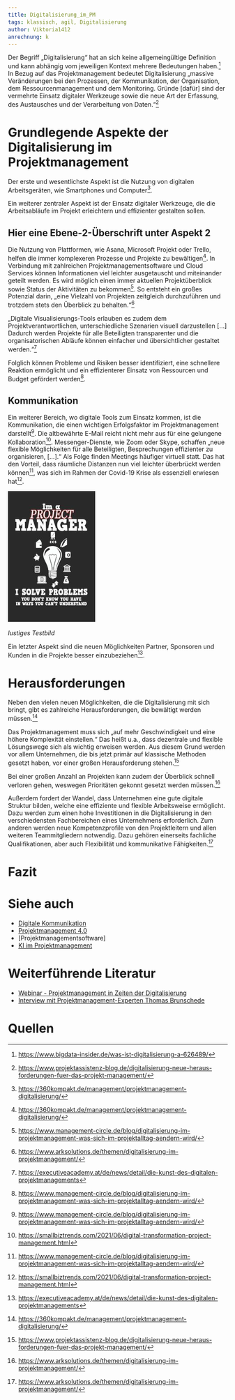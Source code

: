 ```yaml
---
title: Digitalisierung_im_PM
tags: klassisch, agil, Digitalisierung
author: Viktoria1412
anrechnung: k
---
```


Der Begriff „Digitalisierung“ hat an sich keine allgemeingültige Definition und kann abhängig vom jeweiligen Kontext mehrere Bedeutungen haben.[^1] 
In Bezug auf das Projektmanagement bedeutet Digitalisierung „massive Veränderungen bei den Prozessen, der Kommunikation, der Organisation, dem Ressourcenmanagement und dem Monitoring. Gründe [dafür] sind der vermehrte Einsatz digitaler Werkzeuge sowie die neue Art der Erfassung, des Austausches und der Verarbeitung von Daten.“[^2] 

# Grundlegende Aspekte der Digitalisierung im Projektmanagement

Der erste und wesentlichste Aspekt ist die Nutzung von digitalen Arbeitsgeräten, wie Smartphones und Computer[^3]. 

Ein weiterer zentraler Aspekt ist der Einsatz digitaler Werkzeuge, die die Arbeitsabläufe im Projekt erleichtern und effizienter gestalten sollen.  

## Hier eine Ebene-2-Überschrift unter Aspekt 2

Die Nutzung von Plattformen, wie Asana, Microsoft Projekt oder Trello, helfen die immer komplexeren Prozesse und Projekte zu bewältigen[^3]. In Verbindung mit zahlreichen Projektmanagementsoftware und Cloud Services können Informationen viel leichter ausgetauscht und miteinander geteilt werden. Es wird möglich einen immer aktuellen Projektüberblick sowie Status der Aktivitäten zu bekommen[^4]. So entsteht ein großes Potenzial darin, „eine Vielzahl von Projekten zeitgleich durchzuführen und trotzdem stets den Überblick zu behalten.“[^5]

„Digitale Visualisierungs-Tools erlauben es zudem dem Projektverantwortlichen, unterschiedliche Szenarien visuell darzustellen […] Dadurch werden Projekte für alle Beteiligten transparenter und die organisatorischen Abläufe können einfacher und übersichtlicher gestaltet werden.“[^6] 

Folglich können Probleme und Risiken besser identifiziert, eine schnellere Reaktion ermöglicht und ein effizienterer Einsatz von Ressourcen und Budget gefördert werden[^4].

## Kommunikation

Ein weiterer Bereich, wo digitale Tools zum Einsatz kommen, ist die Kommunikation, die einen wichtigen Erfolgsfaktor im Projektmanagement darstellt[^4]. Die altbewährte E-Mail reicht nicht mehr aus für eine gelungene Kollaboration[^7]. Messenger-Dienste, wie Zoom oder Skype, schaffen „neue flexible Möglichkeiten für alle Beteiligten, Besprechungen effizienter zu organisieren, [...].“ Als Folge finden Meetings häufiger virtuell statt. Das hat den Vorteil, dass räumliche Distanzen nun viel leichter überbrückt werden können[^4], was sich  im Rahmen der Covid-19 Krise als essenziell erwiesen hat[^7].                      

![Beispielabbildung](Digitalisierung_im_PM/test-file.jpg)

*lustiges Testbild*

Ein letzter Aspekt sind die neuen Möglichkeiten Partner, Sponsoren und Kunden in die Projekte besser einzubeziehen[^6].

# Herausforderungen

Neben den vielen neuen Möglichkeiten, die die Digitalisierung mit sich bringt, gibt es zahlreiche Herausforderungen, die bewältigt werden müssen.[^3]

Das Projektmanagement muss sich „auf mehr Geschwindigkeit und eine höhere Komplexität einstellen.“ Das heißt u.a., dass dezentrale und flexible Lösungswege sich als wichtig erweisen werden. Aus diesem Grund werden vor allem Unternehmen, die bis jetzt primär auf klassische Methoden gesetzt haben, vor einer großen Herausforderung stehen.[^2] 

Bei einer großen Anzahl an Projekten kann zudem der Überblick schnell verloren gehen, weswegen Prioritäten gekonnt gesetzt werden müssen.[^5]

Außerdem fordert der Wandel, dass Unternehmen eine gute digitale Struktur bilden, welche eine effiziente und flexible Arbeitsweise ermöglicht. 
Dazu werden zum einen hohe Investitionen in die Digitalisierung in den verschiedensten Fachbereichen eines Unternehmens erforderlich. 
Zum anderen werden neue Kompetenzprofile von den Projektleitern und allen weiteren Teammitgliedern notwendig. Dazu gehören einerseits fachliche Qualifikationen, aber auch Flexibilität und kommunikative Fähigkeiten.[^5] 



# Fazit




# Siehe auch

* [Digitale Kommunikation](https://github.com/DaLob98/ManagingProjectsSuccessfully.github.io/blob/main/kb/Digitale_Kommunikation.md) 
* [Projektmanagement 4.0](https://github.com/wernerni/ManagingProjectsSuccessfully.github.io/blob/main/kb/Projektmanagement_4_0.md)
* [Projektmanagementsoftware]
* [KI im Projektmanagement](https://github.com/SimaSol/ManagingProjectsSuccessfully.github.io/blob/main/kb/KI_im_PM.md)

# Weiterführende Literatur

* [Webinar - Projektmanagement in Zeiten der Digitalisierung](https://www.alasco.de/blog/projektmanagement-in-zeiten-der-digitalisierung-webinar-1/)
* [Interview mit Projektmanagement-Experten Thomas Brunschede](https://www.it-daily.net/it-management/projekt-personal/22897-digitalisierung-im-projektmanagement)

# Quellen

[^1]: https://www.bigdata-insider.de/was-ist-digitalisierung-a-626489/
[^2]: https://www.projektassistenz-blog.de/digitalisierung-neue-heraus-forderungen-fuer-das-projekt-management/
[^3]: https://360kompakt.de/management/projektmanagement-digitalisierung/
[^4]: https://www.management-circle.de/blog/digitalisierung-im-projektmanagement-was-sich-im-projektalltag-aendern-wird/
[^5]: https://www.arksolutions.de/themen/digitalisierung-im-projektmanagement/
[^6]: https://executiveacademy.at/de/news/detail/die-kunst-des-digitalen-projektmanagements
[^7]: https://smallbiztrends.com/2021/06/digital-transformation-project-management.html
